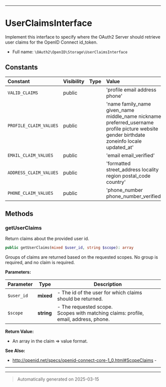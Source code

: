 ***

# UserClaimsInterface

Implement this interface to specify where the OAuth2 Server
should retrieve user claims for the OpenID Connect id_token.



* Full name: `\OAuth2\OpenID\Storage\UserClaimsInterface`


## Constants

| Constant | Visibility | Type | Value |
|:---------|:-----------|:-----|:------|
|`VALID_CLAIMS`|public| |&#039;profile email address phone&#039;|
|`PROFILE_CLAIM_VALUES`|public| |&#039;name family_name given_name middle_name nickname preferred_username profile picture website gender birthdate zoneinfo locale updated_at&#039;|
|`EMAIL_CLAIM_VALUES`|public| |&#039;email email_verified&#039;|
|`ADDRESS_CLAIM_VALUES`|public| |&#039;formatted street_address locality region postal_code country&#039;|
|`PHONE_CLAIM_VALUES`|public| |&#039;phone_number phone_number_verified&#039;|

## Methods


### getUserClaims

Return claims about the provided user id.

```php
public getUserClaims(mixed $user_id, string $scope): array
```

Groups of claims are returned based on the requested scopes. No group
is required, and no claim is required.






**Parameters:**

| Parameter | Type | Description |
|-----------|------|-------------|
| `$user_id` | **mixed** | - The id of the user for which claims should be returned. |
| `$scope` | **string** | - The requested scope.<br />Scopes with matching claims: profile, email, address, phone. |


**Return Value:**

- An array in the claim => value format.




**See Also:**

* http://openid.net/specs/openid-connect-core-1_0.html#ScopeClaims - 

***


***
> Automatically generated on 2025-03-15
